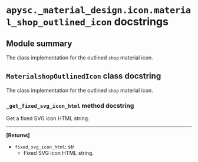 # `apysc._material_design.icon.material_shop_outlined_icon` docstrings

## Module summary

The class implementation for the outlined `shop` material icon.

## `MaterialshopOutlinedIcon` class docstring

The class implementation for the outlined `shop` material icon.

### `_get_fixed_svg_icon_html` method docstring

Get a fixed SVG icon HTML string.<hr>

**[Returns]**

- `fixed_svg_icon_html`: str
  - Fixed SVG icon HTML string.